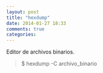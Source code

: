 ```yaml
---
layout: post
title: "hexdump"
date: 2014-01-27 18:33
comments: true
categories: 
---
```

Editor de archivos binarios.

>$ hexdump -C archivo_binario

